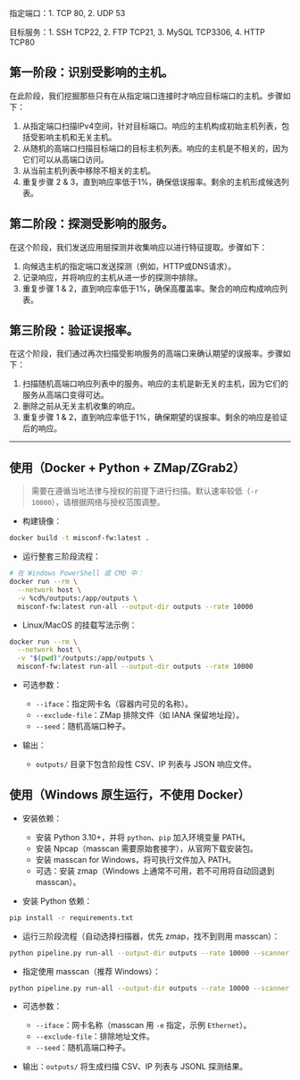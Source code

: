 指定端口：1. TCP 80, 2. UDP 53

目标服务：1. SSH TCP22, 2. FTP TCP21, 3. MySQL TCP3306, 4. HTTP TCP80

## 第一阶段：识别受影响的主机。

在此阶段，我们挖掘那些只有在从指定端口连接时才响应目标端口的主机。步骤如下：

1. 从指定端口扫描IPv4空间，针对目标端口。响应的主机构成初始主机列表，包括受影响主机和无关主机。
2. 从随机的高端口扫描目标端口的目标主机列表。响应的主机是不相关的，因为它们可以从高端口访问。
3. 从当前主机列表中移除不相关的主机。
4. 重复步骤 2 & 3，直到响应率低于1%，确保低误报率。剩余的主机形成候选列表。


## 第二阶段：探测受影响的服务。

在这个阶段，我们发送应用层探测并收集响应以进行特征提取。步骤如下：

1. 向候选主机的指定端口发送探测（例如，HTTP或DNS请求）。
2. 记录响应，并将响应的主机从进一步的探测中排除。
3. 重复步骤 1 & 2，直到响应率低于1%，确保高覆盖率。聚合的响应构成响应列表。


## 第三阶段：验证误报率。

在这个阶段，我们通过再次扫描受影响服务的高端口来确认期望的误报率。步骤如下：

1. 扫描随机高端口响应列表中的服务。响应的主机是新无关的主机，因为它们的服务从高端口变得可达。
2. 删除之前从无关主机收集的响应。
3. 重复步骤 1 & 2，直到响应率低于1%，确保期望的误报率。剩余的响应是验证后的响应。

---

## 使用（Docker + Python + ZMap/ZGrab2）

> 需要在遵循当地法律与授权的前提下进行扫描。默认速率较低（`-r 10000`），请根据网络与授权范围调整。

- 构建镜像：

```bash
docker build -t misconf-fw:latest .
```

- 运行整套三阶段流程：

```bash
# 在 Windows PowerShell 或 CMD 中：
docker run --rm \
  --network host \
  -v %cd%/outputs:/app/outputs \
  misconf-fw:latest run-all --output-dir outputs --rate 10000
```

- Linux/MacOS 的挂载写法示例：

```bash
docker run --rm \
  --network host \
  -v "$(pwd)"/outputs:/app/outputs \
  misconf-fw:latest run-all --output-dir outputs --rate 10000
```

- 可选参数：
  - `--iface`：指定网卡名（容器内可见的名称）。
  - `--exclude-file`：ZMap 排除文件（如 IANA 保留地址段）。
  - `--seed`：随机高端口种子。

- 输出：
  - `outputs/` 目录下包含阶段性 CSV、IP 列表与 JSON 响应文件。

## 使用（Windows 原生运行，不使用 Docker）

- 安装依赖：
  - 安装 Python 3.10+，并将 `python`、`pip` 加入环境变量 PATH。
  - 安装 Npcap（masscan 需要原始套接字），从官网下载安装包。
  - 安装 masscan for Windows，将可执行文件加入 PATH。
  - 可选：安装 zmap（Windows 上通常不可用，若不可用将自动回退到 masscan）。

- 安装 Python 依赖：

```bash
pip install -r requirements.txt
```

- 运行三阶段流程（自动选择扫描器，优先 zmap，找不到则用 masscan）：

```bash
python pipeline.py run-all --output-dir outputs --rate 10000 --scanner auto
```

- 指定使用 masscan（推荐 Windows）：

```bash
python pipeline.py run-all --output-dir outputs --rate 10000 --scanner masscan
```

- 可选参数：
  - `--iface`：网卡名称（masscan 用 `-e` 指定，示例 `Ethernet`）。
  - `--exclude-file`：排除地址文件。
  - `--seed`：随机高端口种子。

- 输出：`outputs/` 将生成扫描 CSV、IP 列表与 JSONL 探测结果。